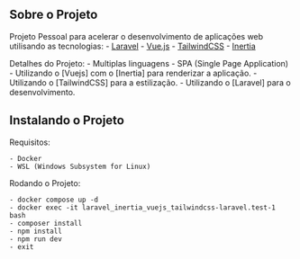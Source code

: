 ## Sobre o Projeto

   Projeto Pessoal para acelerar o desenvolvimento de aplicações web utilisando as tecnologias:
        - [Laravel](https://laravel.com/)
        - [Vue.js](https://vuejs.org/)
        - [TailwindCSS](https://tailwindcss.com/)
        - [Inertia](https://inertiajs.com/)

   Detalhes do Projeto:
        - Multiplas linguagens
        - SPA (Single Page Application) 
        - Utilizando o [Vuejs] com o [Inertia] para renderizar a aplicação.
        - Utilizando o [TailwindCSS] para a estilização.
        - Utilizando o [Laravel] para o desenvolvimento.

## Instalando o Projeto

Requisitos:

    - Docker
    - WSL (Windows Subsystem for Linux)

Rodando o Projeto:

    - docker compose up -d
    - docker exec -it laravel_inertia_vuejs_tailwindcss-laravel.test-1 bash
    - composer install
    - npm install
    - npm run dev
    - exit
